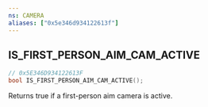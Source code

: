 ```yaml
---
ns: CAMERA
aliases: ["0x5e346d934122613f"]
---
```

## IS_FIRST_PERSON_AIM_CAM_ACTIVE

```c
// 0x5E346D934122613F
bool IS_FIRST_PERSON_AIM_CAM_ACTIVE();
```

Returns true if a first-person aim camera is active.

